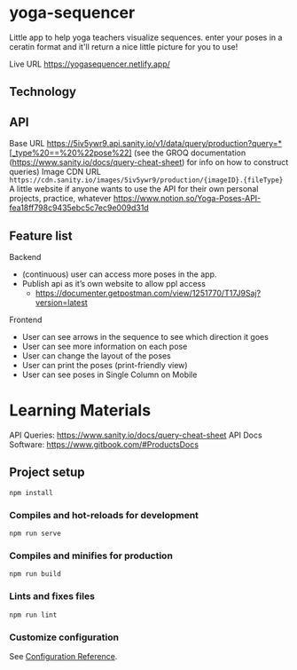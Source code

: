# yoga-sequencer
Little app to help yoga teachers visualize sequences. enter your poses in a ceratin format and it'll return a nice little picture for you to use!

Live URL
https://yogasequencer.netlify.app/

## Technology

## API
Base URL https://5iv5ywr9.api.sanity.io/v1/data/query/production?query=*[_type%20==%20%22pose%22] (see the GROQ documentation (https://www.sanity.io/docs/query-cheat-sheet) for info on how to construct queries)
Image CDN URL `https://cdn.sanity.io/images/5iv5ywr9/production/{imageID}.{fileType}`
A little website if anyone wants to use the API for their own personal projects, practice, whatever
https://www.notion.so/Yoga-Poses-API-fea18ff798c9435ebc5c7ec9e009d31d

## Feature list

Backend
* (continuous) user can access more poses in the app.
* Publish api as it’s own website to allow ppl access
    * https://documenter.getpostman.com/view/1251770/T17J9Saj?version=latest

Frontend
* User can see arrows in the sequence to see which direction it goes
* User can see more information on each pose
* User can change the layout of the poses
* User can print the poses (print-friendly view)
* User can see poses in Single Column on Mobile

# Learning Materials

API Queries: https://www.sanity.io/docs/query-cheat-sheet
API Docs Software: https://www.gitbook.com/#ProductsDocs

## Project setup
```
npm install
```

### Compiles and hot-reloads for development
```
npm run serve
```

### Compiles and minifies for production
```
npm run build
```

### Lints and fixes files
```
npm run lint
```

### Customize configuration
See [Configuration Reference](https://cli.vuejs.org/config/).
